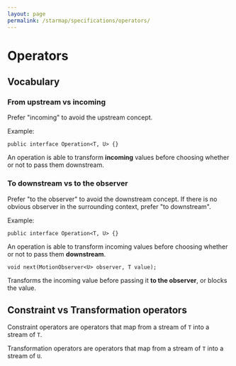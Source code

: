 ```yaml
---
layout: page
permalink: /starmap/specifications/operators/
---
```


# Operators

## Vocabulary

### **From upstream** vs **incoming** 

Prefer "incoming" to avoid the upstream concept.

Example:

```
public interface Operation<T, U> {}
```

An operation is able to transform **incoming** values before choosing whether or not to pass them downstream.

### **To downstream** vs **to the observer**

Prefer "to the observer" to avoid the downstream concept. If there is no obvious observer in the surrounding context, prefer "to downstream".

Example:

```
public interface Operation<T, U> {}
```

An operation is able to transform incoming values before choosing whether or not to pass them **downstream**.

```
void next(MotionObserver<U> observer, T value);
```

Transforms the incoming value before passing it **to the observer**, or blocks the value.

## Constraint vs Transformation operators

Constraint operators are operators that map from a stream of `T` into a stream of `T`.

Transformation operators are operators that map from a stream of `T` into a stream of `U`.
